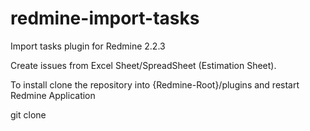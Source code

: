 redmine-import-tasks
====================

Import tasks plugin for Redmine 2.2.3


Create issues from Excel Sheet/SpreadSheet (Estimation Sheet).

To install clone the repository into {Redmine-Root}/plugins and restart Redmine Application

git clone 
